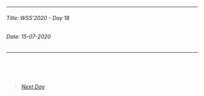 ----------
###### Title: WSS'2020 - Day 18
###### Date: 15-07-2020
----------
&nbsp;






&nbsp;
> ###### [Next Day](Day19.md)


